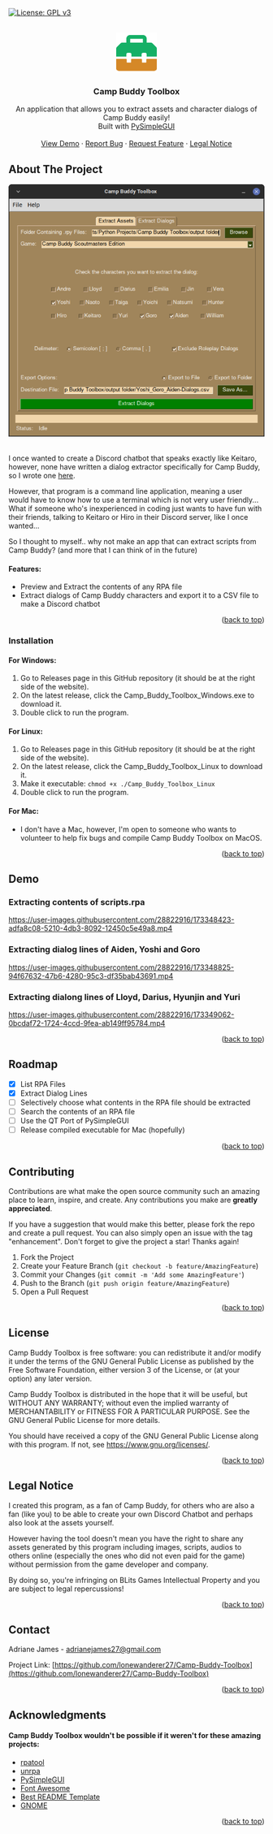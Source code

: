 [![License: GPL v3](https://img.shields.io/badge/License-GPL%20v3-blue.svg)](https://www.gnu.org/licenses/gpl-3.0)

<!-- PROJECT LOGO -->
<br />
<div align="center">
  <a href="https://github.com/lonewanderer27/Camp-Buddy-Toolbox">
    <img src="icon.png" alt="Logo" width="80" height="80">
  </a>

  <h3 align="center">Camp Buddy Toolbox</h3>

  <p align="center">
    An application that allows you to extract assets and character dialogs of Camp Buddy easily!
    <br />
    Built with <a href="https://github.com/PySimpleGUI/PySimpleGUI">PySimpleGUI</a>
    <br />
    <br />
    <a href="#demo">View Demo</a>
    ·
    <a href="https://github.com/lonewanderer27/Camp-Buddy-Toolbox/issues">Report Bug</a>
    ·
    <a href="https://github.com/lonewanderer27/Camp-Buddy-Toolbox/issues">Request Feature</a>
    ·
    <a href="#legal">Legal Notice</a>
  </p>
</div>

<!-- ABOUT THE PROJECT -->
## About The Project

<div align="center">
  <img src="Screenshots/Screenshot_Extract_Dialogs_Tab.png" alt="Logo">
</div>

<br>

I once wanted to create a Discord chatbot that speaks exactly like Keitaro, however, none have written a dialog extractor specifically for Camp Buddy, so I wrote one <a href="https://github.com/lonewanderer27/Camp-Buddy-Dialog-Extractor">here</a>.

However, that program is a command line application, meaning a user would have to know how to use a terminal which is not very user friendly... What if someone who's inexperienced in coding just wants to have fun with their friends, talking to Keitaro or Hiro in their Discord server, like I once wanted...

So I thought to myself.. why not make an app that can extract scripts from Camp Buddy? (and more that I can think of in the future)

#### Features:
* Preview and Extract the contents of any RPA file
* Extract dialogs of Camp Buddy characters and export it to a CSV file to make a Discord chatbot

<p align="right">(<a href="#top">back to top</a>)</p>



### Installation

#### For Windows:
1. Go to Releases page in this GitHub repository (it should be at the right side of the website).
2. On the latest release, click the Camp_Buddy_Toolbox_Windows.exe to download it.
3. Double click to run the program.

#### For Linux:
1. Go to Releases page in this GitHub repository (it should be at the right side of the website).
2. On the latest release, click the Camp_Buddy_Toolbox_Linux to download it.
3. Make it executable: ```chmod +x ./Camp_Buddy_Toolbox_Linux```
4. Double click to run the program.

#### For Mac:
- I don't have a Mac, however, I'm open to someone who wants to volunteer to help fix bugs and compile Camp Buddy Toolbox on MacOS.

<p align="right">(<a href="#top">back to top</a>)</p>



<!-- DEMO EXAMPLES -->
## Demo
<div id='demo'>
  
### Extracting contents of scripts.rpa
https://user-images.githubusercontent.com/28822916/173348423-adfa8c08-5210-4db3-8092-12450c5e49a8.mp4

### Extracting dialog lines of Aiden, Yoshi and Goro
https://user-images.githubusercontent.com/28822916/173348825-94f67632-47b6-4280-95c3-df35bab43691.mp4

### Extracting dialong lines of Lloyd, Darius, Hyunjin and Yuri
https://user-images.githubusercontent.com/28822916/173349062-0bcdaf72-1724-4ccd-9fea-ab149ff95784.mp4

<p align="right">(<a href="#top">back to top</a>)</p>
</div>


<!-- ROADMAP -->
## Roadmap

- [x] List RPA Files
- [x] Extract Dialog Lines
- [ ] Selectively choose what contents in the RPA file should be extracted
- [ ] Search the contents of an RPA file
- [ ] Use the QT Port of PySimpleGUI
- [ ] Release compiled executable for Mac (hopefully)

<p align="right">(<a href="#top">back to top</a>)</p>



<!-- CONTRIBUTING -->
## Contributing

Contributions are what make the open source community such an amazing place to learn, inspire, and create. Any contributions you make are **greatly appreciated**.

If you have a suggestion that would make this better, please fork the repo and create a pull request. You can also simply open an issue with the tag "enhancement".
Don't forget to give the project a star! Thanks again!

1. Fork the Project
2. Create your Feature Branch (`git checkout -b feature/AmazingFeature`)
3. Commit your Changes (`git commit -m 'Add some AmazingFeature'`)
4. Push to the Branch (`git push origin feature/AmazingFeature`)
5. Open a Pull Request

<p align="right">(<a href="#top">back to top</a>)</p>



<!-- LICENSE -->
## License

Camp Buddy Toolbox is free software: you can redistribute it and/or modify it under the terms of the GNU General Public License as published by the Free Software Foundation, either version 3 of the License, or (at your option) any later version.

Camp Buddy Toolbox is distributed in the hope that it will be useful, but WITHOUT ANY WARRANTY; without even the implied warranty of MERCHANTABILITY or FITNESS FOR A PARTICULAR PURPOSE. See the GNU General Public License for more details.

You should have received a copy of the GNU General Public License along with this program. If not, see <https://www.gnu.org/licenses/>.

<p align="right">(<a href="#top">back to top</a>)</p>



<!-- LEGAL NOTICE -->
## Legal Notice
                                
<div id="legal">
I created this program, as a fan of Camp Buddy, for others who are also a fan (like you) to be able to create your own Discord Chatbot and perhaps also look at the assets yourself. 
  
However having the tool doesn't mean you have the right to share any assets generated by this program including images, scripts, audios to others online (especially the ones who did not even paid for the game) without permission from the game developer and company.

By doing so, you're infringing on BLits Games Intellectual Property and you are subject to legal repercussions!

<p align="right">(<a href="#top">back to top</a>)</p>
</div>



<!-- CONTACT -->
## Contact

Adriane James - adrianejames27@gmail.com

Project Link: [https://github.com/lonewanderer27/Camp-Buddy-Toolbox](https://github.com/lonewanderer27/Camp-Buddy-Toolbox)

<p align="right">(<a href="#top">back to top</a>)</p>



<!-- ACKNOWLEDGMENTS -->
## Acknowledgments

#### Camp Buddy Toolbox wouldn't be possible if it weren't for these amazing projects:
* [rpatool](https://github.com/Shizmob/rpatool)   
* [unrpa](https://github.com/Lattyware/unrpa)
* [PySimpleGUI](https://github.com/PySimpleGUI/PySimpleGUI)
* [Font Awesome](https://fontawesome.com)
* [Best README Template](https://github.com/othneildrew/Best-README-Template)
* [GNOME](https://www.gnome.org/)

<p align="right">(<a href="#top">back to top</a>)</p>
